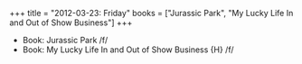 +++
title = "2012-03-23: Friday"
books = ["Jurassic Park", "My Lucky Life In and Out of Show Business"]
+++


* Book: Jurassic Park /f/
* Book: My Lucky Life In and Out of Show Business {H} /f/

